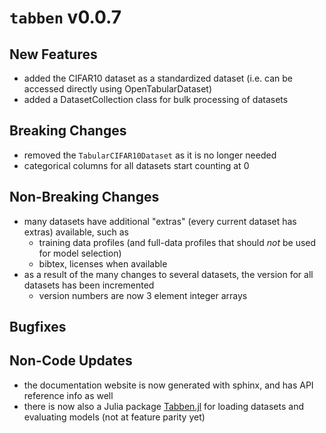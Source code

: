 # `tabben` v0.0.7

## New Features
- added the CIFAR10 dataset as a standardized dataset (i.e. can be accessed directly using OpenTabularDataset)
- added a DatasetCollection class for bulk processing of datasets

## Breaking Changes
- removed the `TabularCIFAR10Dataset` as it is no longer needed
- categorical columns for all datasets start counting at 0

## Non-Breaking Changes
- many datasets have additional "extras" (every current dataset has extras) available, such as
  - training data profiles (and full-data profiles that should *not* be used for model selection)
  - bibtex, licenses when available
- as a result of the many changes to several datasets, the version for all datasets has been incremented
  - version numbers are now 3 element integer arrays

## Bugfixes


## Non-Code Updates
- the documentation website is now generated with sphinx, and has API reference info as well
- there is now also a Julia package [Tabben.jl](https://umd-otb.github.io/Tabben.jl/latest/) for loading datasets and evaluating models (not at feature parity yet)
